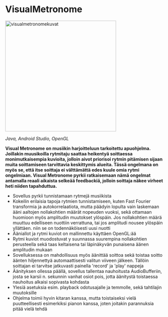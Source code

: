 # VisualMetronome
<img width="350" alt="visualmetronomekuvat" src="https://user-images.githubusercontent.com/117892331/225331975-8f40658c-4e62-435a-9668-9dda001c0f55.png">

*Java, Android Studio, OpenGL*

**Visual Metronome on musiikin harjoitteluun tarkoitettu apuohjelma. Joillakin muusikoilla rytmitaju saattaa heikentyä soittaessa monimutkaisempia kuvioita, jolloin aivot priorisoi rytmin pitämisen sijaan muita soittamiseen tarvittavia keskittymis alueita. Tässä ongelmana on myös se, että itse soittaja ei välttämättä edes kuule omia rytmi ongelmiaan. Visual Metronome pyrkii ratkaisemaan nämä ongelmat antamalla reaali aikaista selkeää feedbackiä, jolloin soittaja näkee virheet heti niiden tapahduttua.**

- Sovellus pyrkii tunnistamaan rytmejä musiikista
- Kokeilin erilaisia tapoja rytmien tunnistamiseen, kuten Fast Fourier transformia ja autokorrelaatiota, mutta päädyin lopulta vain laskemaan ääni aaltojen nollakohtien määrät nopeuden vuoksi, sekä ottamaan huomioon myös amplitudin muutokset ylöspäin. Jos nollakohtien määrä muuttuu edelliseen nuottiin verrattuna, tai jos amplitudi nousee ylöspäin yllättäen. niin se on todennäköisesti uusi nuotti
- Ääniallot ja rytmi kuviot on mallinnettu käyttäen OpenGL:ää
- Rytmi kuviot muodostuvat y suunnassa suurempina nollakohtien perusteella sekä taas keltaisena tai läpinäkyvän punaisena äänen amplitudin mukaan
- Sovelluksessa on mahdollisuus myös äänittää soittoa sekä toistaa soitto äänten hiljennettyä automaattisesti valitun viiveen jälkeen. Tällöin soittajan ei tarvitse jatkuvasti painella 'record' ja 'play' nappeja
- Äänityksen ollessa päällä, sovellus tallentaa nauhoitusta AudioBufferiin, josta se karsii n. sekunnin vanhat osiot pois, jotta äänitystä toistaessa nauhoitus alkaisi sopivasta kohdasta
- Ylesiä asetuksia esim. playback odotusajalle ja temmolle, sekä tahtilajin muutoksille
- Ohjelma toimii hyvin kitaran kanssa, mutta toistaiseksi vielä puutteellisesti esimerkiksi pianon kanssa, joten joitakin parannuksia pitää vielä tehdä
